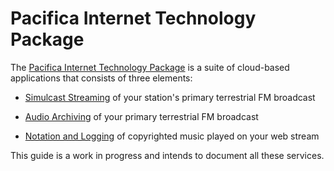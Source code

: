 <!--
---
	title: Pacifica Internet Technology Package
	author: David Klann <dklann@broadcasttool.com>
	date: Mon Mar 13 12:08:39 PM CDT 2023
---
-->
<!-- Create formatted output with one of these commands:
	pandoc --toc --standalone --self-contained -f markdown -t html -o index.html index.md
	pandoc --toc --standalone --self-contained -f markdown -t latex -o index.pdf index.md
-->
# Pacifica Internet Technology Package #

The
[Pacifica Internet Technology Package](https://pacificanetwork.org/pacificainternetpackage/)
is a suite of cloud-based applications that consists of three elements:

- [Simulcast Streaming](streaming/index.md) of your station's primary terrestrial FM broadcast

- [Audio Archiving](archive/index.md) of your primary terrestrial FM broadcast

- [Notation and Logging](confessor/index.md) of copyrighted music played on your web stream

This guide is a work in progress and intends to document all these services.

<!--toc-->
